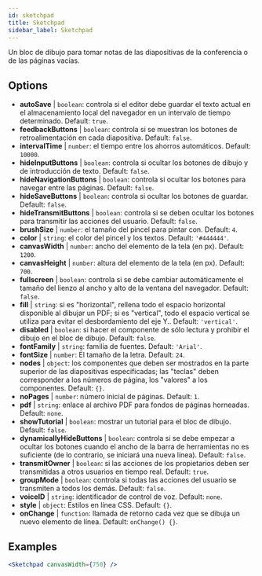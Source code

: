 ```yaml
---
id: sketchpad 
title: Sketchpad
sidebar_label: Sketchpad
---
```


Un bloc de dibujo para tomar notas de las diapositivas de la conferencia o de las páginas vacías.

## Options

* __autoSave__ | `boolean`: controla si el editor debe guardar el texto actual en el almacenamiento local del navegador en un intervalo de tiempo determinado. Default: `true`.
* __feedbackButtons__ | `boolean`: controla si se muestran los botones de retroalimentación en cada diapositiva. Default: `false`.
* __intervalTime__ | `number`: el tiempo entre los ahorros automáticos. Default: `10000`.
* __hideInputButtons__ | `boolean`: controla si ocultar los botones de dibujo y de introducción de texto. Default: `false`.
* __hideNavigationButtons__ | `boolean`: controla si ocultar los botones para navegar entre las páginas. Default: `false`.
* __hideSaveButtons__ | `boolean`: controla si ocultar los botones de guardar. Default: `false`.
* __hideTransmitButtons__ | `boolean`: controla si se deben ocultar los botones para transmitir las acciones del usuario. Default: `false`.
* __brushSize__ | `number`: el tamaño del pincel para pintar con. Default: `4`.
* __color__ | `string`: el color del pincel y los textos. Default: `'#444444'`.
* __canvasWidth__ | `number`: ancho del elemento de la tela (en px). Default: `1200`.
* __canvasHeight__ | `number`: altura del elemento de la tela (en px). Default: `700`.
* __fullscreen__ | `boolean`: controla si se debe cambiar automáticamente el tamaño del lienzo al ancho y alto de la ventana del navegador. Default: `false`.
* __fill__ | `string`: si es "horizontal", rellena todo el espacio horizontal disponible al dibujar un PDF; si es "vertical", todo el espacio vertical se utiliza para evitar el desbordamiento del eje Y.. Default: `'vertical'`.
* __disabled__ | `boolean`: si hacer el componente de sólo lectura y prohibir el dibujo en el bloc de dibujo. Default: `false`.
* __fontFamily__ | `string`: familia de fuentes. Default: `'Arial'`.
* __fontSize__ | `number`: El tamaño de la letra. Default: `24`.
* __nodes__ | `object`: los componentes que deben ser mostrados en la parte superior de las diapositivas especificadas; las "teclas" deben corresponder a los números de página, los "valores" a los componentes. Default: `{}`.
* __noPages__ | `number`: número inicial de páginas. Default: `1`.
* __pdf__ | `string`: enlace al archivo PDF para fondos de páginas horneadas. Default: `none`.
* __showTutorial__ | `boolean`: mostrar un tutorial para el bloc de dibujo. Default: `false`.
* __dynamicallyHideButtons__ | `boolean`: controla si se debe empezar a ocultar los botones cuando el ancho de la barra de herramientas no es suficiente (de lo contrario, se iniciará una nueva línea). Default: `false`.
* __transmitOwner__ | `boolean`: si las acciones de los propietarios deben ser transmitidas a otros usuarios en tiempo real. Default: `true`.
* __groupMode__ | `boolean`: controla si todas las acciones del usuario se transmiten a todos los demás. Default: `false`.
* __voiceID__ | `string`: identificador de control de voz. Default: `none`.
* __style__ | `object`: Estilos en línea CSS. Default: `{}`.
* __onChange__ | `function`: llamada de retorno cada vez que se dibuja un nuevo elemento de línea. Default: `onChange() {}`.


## Examples

```jsx live
<Sketchpad canvasWidth={750} />
```

